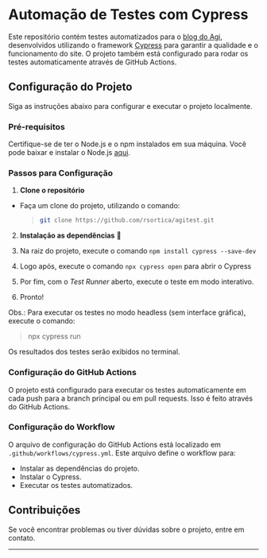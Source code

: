 # Automação de Testes com Cypress

Este repositório contém testes automatizados para o [blog do Agi](https://blogdoagi.com.br), desenvolvidos utilizando o framework [Cypress](https://www.cypress.io/) para garantir a qualidade e o funcionamento do site. O projeto também está configurado para rodar os testes automaticamente através de GitHub Actions.

## Configuração do Projeto

Siga as instruções abaixo para configurar e executar o projeto localmente.

### Pré-requisitos

Certifique-se de ter o Node.js e o npm instalados em sua máquina. Você pode baixar e instalar o Node.js [aqui](https://nodejs.org/).

### Passos para Configuração

1. **Clone o repositório**

- Faça um clone do projeto, utilizando o comando:

    >   ```bash
    >   git clone https://github.com/rsortica/agitest.git


2. **Instalação as dependências** 🌲

1. Na raiz do projeto, execute o comando `npm install cypress --save-dev`
2. Logo após, execute o comando `npx cypress open` para abrir o Cypress
3. Por fim, com o _Test Runner_ aberto, execute o teste em modo interativo.
4. Pronto!

Obs.: 
Para executar os testes no modo headless (sem interface gráfica), execute o comando:

> npx cypress run

Os resultados dos testes serão exibidos no terminal.

### Configuração do GitHub Actions
O projeto está configurado para executar os testes automaticamente em cada push para a branch principal ou em pull requests. Isso é feito através do GitHub Actions.

### Configuração do Workflow
O arquivo de configuração do GitHub Actions está localizado em `.github/workflows/cypress.yml`. Este arquivo define o workflow para:

- Instalar as dependências do projeto.
- Instalar o Cypress.
- Executar os testes automatizados.


## Contribuições
Se você encontrar problemas ou tiver dúvidas sobre o projeto, entre em contato.
___
